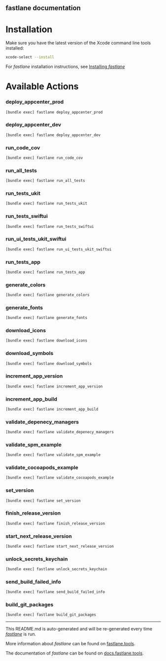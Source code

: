 fastlane documentation
----

# Installation

Make sure you have the latest version of the Xcode command line tools installed:

```sh
xcode-select --install
```

For _fastlane_ installation instructions, see [Installing _fastlane_](https://docs.fastlane.tools/#installing-fastlane)

# Available Actions

### deploy_appcenter_prod

```sh
[bundle exec] fastlane deploy_appcenter_prod
```



### deploy_appcenter_dev

```sh
[bundle exec] fastlane deploy_appcenter_dev
```



### run_code_cov

```sh
[bundle exec] fastlane run_code_cov
```



### run_all_tests

```sh
[bundle exec] fastlane run_all_tests
```



### run_tests_ukit

```sh
[bundle exec] fastlane run_tests_ukit
```



### run_tests_swiftui

```sh
[bundle exec] fastlane run_tests_swiftui
```



### run_ui_tests_ukit_swiftui

```sh
[bundle exec] fastlane run_ui_tests_ukit_swiftui
```



### run_tests_app

```sh
[bundle exec] fastlane run_tests_app
```



### generate_colors

```sh
[bundle exec] fastlane generate_colors
```



### generate_fonts

```sh
[bundle exec] fastlane generate_fonts
```



### download_icons

```sh
[bundle exec] fastlane download_icons
```



### download_symbols

```sh
[bundle exec] fastlane download_symbols
```



### increment_app_version

```sh
[bundle exec] fastlane increment_app_version
```



### increment_app_build

```sh
[bundle exec] fastlane increment_app_build
```



### validate_depenecy_managers

```sh
[bundle exec] fastlane validate_depenecy_managers
```



### validate_spm_example

```sh
[bundle exec] fastlane validate_spm_example
```



### validate_cocoapods_example

```sh
[bundle exec] fastlane validate_cocoapods_example
```



### set_version

```sh
[bundle exec] fastlane set_version
```



### finish_release_version

```sh
[bundle exec] fastlane finish_release_version
```



### start_next_release_version

```sh
[bundle exec] fastlane start_next_release_version
```



### unlock_secrets_keychain

```sh
[bundle exec] fastlane unlock_secrets_keychain
```



### send_build_failed_info

```sh
[bundle exec] fastlane send_build_failed_info
```



### build_git_packages

```sh
[bundle exec] fastlane build_git_packages
```



----

This README.md is auto-generated and will be re-generated every time [_fastlane_](https://fastlane.tools) is run.

More information about _fastlane_ can be found on [fastlane.tools](https://fastlane.tools).

The documentation of _fastlane_ can be found on [docs.fastlane.tools](https://docs.fastlane.tools).
